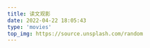 ```yaml
---
title: 读文观影
date: 2022-04-22 18:05:43
type: 'movies'
top_img: https://source.unsplash.com/random
---
```

